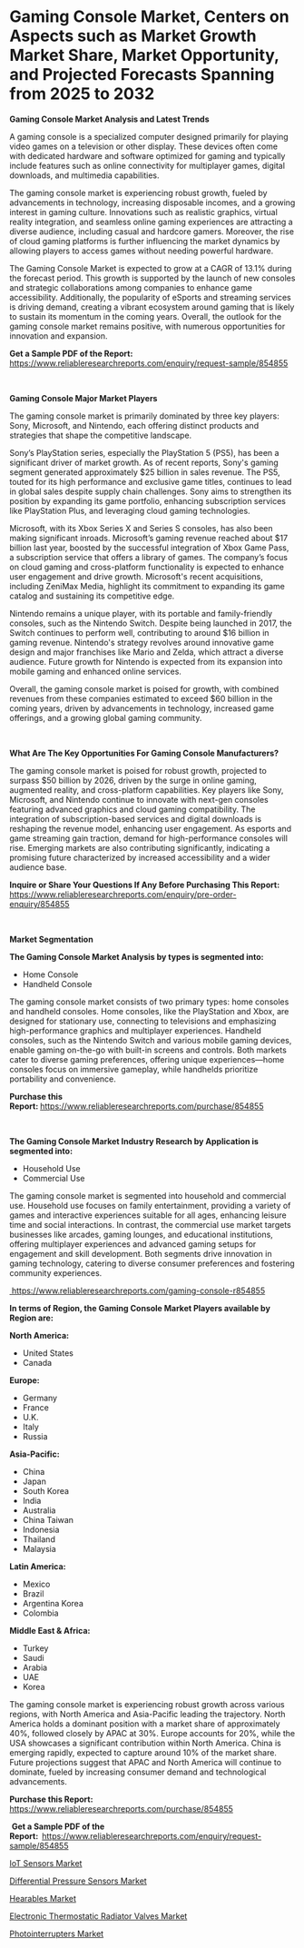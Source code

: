 <p><h1>Gaming Console Market, Centers on Aspects such as Market Growth Market Share, Market Opportunity, and Projected Forecasts Spanning from 2025 to 2032</h1></p><p><strong>Gaming Console Market Analysis and Latest Trends</strong></p>
<p><p>A gaming console is a specialized computer designed primarily for playing video games on a television or other display. These devices often come with dedicated hardware and software optimized for gaming and typically include features such as online connectivity for multiplayer games, digital downloads, and multimedia capabilities.</p><p>The gaming console market is experiencing robust growth, fueled by advancements in technology, increasing disposable incomes, and a growing interest in gaming culture. Innovations such as realistic graphics, virtual reality integration, and seamless online gaming experiences are attracting a diverse audience, including casual and hardcore gamers. Moreover, the rise of cloud gaming platforms is further influencing the market dynamics by allowing players to access games without needing powerful hardware.</p><p>The Gaming Console Market is expected to grow at a CAGR of 13.1% during the forecast period. This growth is supported by the launch of new consoles and strategic collaborations among companies to enhance game accessibility. Additionally, the popularity of eSports and streaming services is driving demand, creating a vibrant ecosystem around gaming that is likely to sustain its momentum in the coming years. Overall, the outlook for the gaming console market remains positive, with numerous opportunities for innovation and expansion.</p></p>
<p><strong>Get a Sample PDF of the Report:&nbsp;</strong> <a href="https://www.reliableresearchreports.com/enquiry/request-sample/854855?utm_campaign=102&utm_medium=2&utm_source=Github&utm_content=ia&utm_term=06042025&utm_id=gaming-console">https://www.reliableresearchreports.com/enquiry/request-sample/854855</a></p>
<p>&nbsp;</p>
<p><strong>Gaming Console Major Market Players</strong></p>
<p><p>The gaming console market is primarily dominated by three key players: Sony, Microsoft, and Nintendo, each offering distinct products and strategies that shape the competitive landscape.</p><p>Sony’s PlayStation series, especially the PlayStation 5 (PS5), has been a significant driver of market growth. As of recent reports, Sony's gaming segment generated approximately $25 billion in sales revenue. The PS5, touted for its high performance and exclusive game titles, continues to lead in global sales despite supply chain challenges. Sony aims to strengthen its position by expanding its game portfolio, enhancing subscription services like PlayStation Plus, and leveraging cloud gaming technologies.</p><p>Microsoft, with its Xbox Series X and Series S consoles, has also been making significant inroads. Microsoft’s gaming revenue reached about $17 billion last year, boosted by the successful integration of Xbox Game Pass, a subscription service that offers a library of games. The company’s focus on cloud gaming and cross-platform functionality is expected to enhance user engagement and drive growth. Microsoft's recent acquisitions, including ZeniMax Media, highlight its commitment to expanding its game catalog and sustaining its competitive edge.</p><p>Nintendo remains a unique player, with its portable and family-friendly consoles, such as the Nintendo Switch. Despite being launched in 2017, the Switch continues to perform well, contributing to around $16 billion in gaming revenue. Nintendo's strategy revolves around innovative game design and major franchises like Mario and Zelda, which attract a diverse audience. Future growth for Nintendo is expected from its expansion into mobile gaming and enhanced online services.</p><p>Overall, the gaming console market is poised for growth, with combined revenues from these companies estimated to exceed $60 billion in the coming years, driven by advancements in technology, increased game offerings, and a growing global gaming community.</p></p>
<p>&nbsp;</p>
<p><strong>What Are The Key Opportunities For Gaming Console Manufacturers?</strong></p>
<p><p>The gaming console market is poised for robust growth, projected to surpass $50 billion by 2026, driven by the surge in online gaming, augmented reality, and cross-platform capabilities. Key players like Sony, Microsoft, and Nintendo continue to innovate with next-gen consoles featuring advanced graphics and cloud gaming compatibility. The integration of subscription-based services and digital downloads is reshaping the revenue model, enhancing user engagement. As esports and game streaming gain traction, demand for high-performance consoles will rise. Emerging markets are also contributing significantly, indicating a promising future characterized by increased accessibility and a wider audience base.</p></p>
<p><strong>Inquire or Share Your Questions If Any Before Purchasing This Report:</strong> <a href="https://www.reliableresearchreports.com/enquiry/pre-order-enquiry/854855?utm_campaign=102&utm_medium=2&utm_source=Github&utm_content=ia&utm_term=06042025&utm_id=gaming-console">https://www.reliableresearchreports.com/enquiry/pre-order-enquiry/854855</a></p>
<p>&nbsp;</p>
<p><strong>Market Segmentation</strong></p>
<p><strong>The Gaming Console Market Analysis by types is segmented into:</strong></p>
<p><ul><li>Home Console</li><li>Handheld Console</li></ul></p>
<p><p>The gaming console market consists of two primary types: home consoles and handheld consoles. Home consoles, like the PlayStation and Xbox, are designed for stationary use, connecting to televisions and emphasizing high-performance graphics and multiplayer experiences. Handheld consoles, such as the Nintendo Switch and various mobile gaming devices, enable gaming on-the-go with built-in screens and controls. Both markets cater to diverse gaming preferences, offering unique experiences—home consoles focus on immersive gameplay, while handhelds prioritize portability and convenience.</p></p>
<p><strong>Purchase this Report:&nbsp;</strong><a href="https://www.reliableresearchreports.com/purchase/854855?utm_campaign=102&utm_medium=2&utm_source=Github&utm_content=ia&utm_term=06042025&utm_id=gaming-console">https://www.reliableresearchreports.com/purchase/854855</a></p>
<p>&nbsp;</p>
<p><strong>The Gaming Console Market Industry Research by Application is segmented into:</strong></p>
<p><ul><li>Household Use</li><li>Commercial Use</li></ul></p>
<p><p>The gaming console market is segmented into household and commercial use. Household use focuses on family entertainment, providing a variety of games and interactive experiences suitable for all ages, enhancing leisure time and social interactions. In contrast, the commercial use market targets businesses like arcades, gaming lounges, and educational institutions, offering multiplayer experiences and advanced gaming setups for engagement and skill development. Both segments drive innovation in gaming technology, catering to diverse consumer preferences and fostering community experiences.</p></p>
<p><a href="https://www.reliableresearchreports.com/gaming-console-r854855?utm_campaign=102&utm_medium=2&utm_source=Github&utm_content=ia&utm_term=06042025&utm_id=gaming-console">&nbsp;https://www.reliableresearchreports.com/gaming-console-r854855</a></p>
<p><strong>In terms of Region, the Gaming Console Market Players available by Region are:</strong></p>
<p>
    <p> <strong> North America: </strong>
        <ul>
            <li>United States</li>
            <li>Canada</li>
        </ul>
        </p> 
    <p> <strong> Europe: </strong>
        <ul>
            <li>Germany</li>
            <li>France</li>
            <li>U.K.</li>
            <li>Italy</li>
            <li>Russia</li>
        </ul>
        </p> 
    <p> <strong> Asia-Pacific: </strong>
        <ul>
            <li>China</li>
            <li>Japan</li>
            <li>South Korea</li>
            <li>India</li>
            <li>Australia</li>
            <li>China Taiwan</li>
            <li>Indonesia</li>
            <li>Thailand</li>
            <li>Malaysia</li>
        </ul>
        </p> 
    <p> <strong> Latin America: </strong>
        <ul>
            <li>Mexico</li>
            <li>Brazil</li>
            <li>Argentina Korea</li>
            <li>Colombia</li>
        </ul>
        </p> 
    <p> <strong> Middle East & Africa: </strong>
        <ul>
            <li>Turkey</li>
            <li>Saudi</li>
            <li>Arabia</li>
            <li>UAE</li>
            <li>Korea</li>
        </ul>
    </p>
    </p>
<p><p>The gaming console market is experiencing robust growth across various regions, with North America and Asia-Pacific leading the trajectory. North America holds a dominant position with a market share of approximately 40%, followed closely by APAC at 30%. Europe accounts for 20%, while the USA showcases a significant contribution within North America. China is emerging rapidly, expected to capture around 10% of the market share. Future projections suggest that APAC and North America will continue to dominate, fueled by increasing consumer demand and technological advancements.</p></p>
<p><strong>Purchase this Report: </strong><a href="https://www.reliableresearchreports.com/purchase/854855?utm_campaign=102&utm_medium=2&utm_source=Github&utm_content=ia&utm_term=06042025&utm_id=gaming-console">https://www.reliableresearchreports.com/purchase/854855</a></p>
<p>&nbsp;<strong>Get a Sample PDF of the Report:&nbsp;&nbsp;</strong><a href="https://www.reliableresearchreports.com/enquiry/request-sample/854855?utm_campaign=102&utm_medium=2&utm_source=Github&utm_content=ia&utm_term=06042025&utm_id=gaming-console">https://www.reliableresearchreports.com/enquiry/request-sample/854855</a></p>
<p><strong></strong></p>
<p><p><a href="https://github.com/gasikcalbos8/Market-Research-Report-List-1/blob/main/iot-sensors-market.md?utm_campaign=102&utm_medium=2&utm_source=Github&utm_content=ia&utm_term=06042025&utm_id=gaming-console">IoT Sensors Market</a></p><p><a href="https://github.com/dringmurza6r/Market-Research-Report-List-1/blob/main/differential-pressure-sensors-market.md?utm_campaign=102&utm_medium=2&utm_source=Github&utm_content=ia&utm_term=06042025&utm_id=gaming-console">Differential Pressure Sensors Market</a></p><p><a href="https://github.com/vaduzunny/Market-Research-Report-List-1/blob/main/hearables-market.md?utm_campaign=102&utm_medium=2&utm_source=Github&utm_content=ia&utm_term=06042025&utm_id=gaming-console">Hearables Market</a></p><p><a href="https://github.com/ubavicachida/Market-Research-Report-List-1/blob/main/electronic-thermostatic-radiator-valves-market.md?utm_campaign=102&utm_medium=2&utm_source=Github&utm_content=ia&utm_term=06042025&utm_id=gaming-console">Electronic Thermostatic Radiator Valves Market</a></p><p><a href="https://github.com/abdhsheila7/Market-Research-Report-List-1/blob/main/photointerrupters-market.md?utm_campaign=102&utm_medium=2&utm_source=Github&utm_content=ia&utm_term=06042025&utm_id=gaming-console">Photointerrupters Market</a></p></p>
